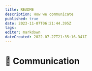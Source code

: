 ```yaml
---
title: README
description: How we communicate
published: true
date: 2023-11-07T06:21:44.395Z
tags: 
editor: markdown
dateCreated: 2022-07-27T21:35:16.341Z
---
```


# 💬 Communication

